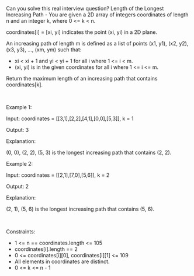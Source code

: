 Can you solve this real interview question? Length of the Longest Increasing Path - You are given a 2D array of integers coordinates of length n and an integer k, where 0 <= k < n.

coordinates[i] = [xi, yi] indicates the point (xi, yi) in a 2D plane.

An increasing path of length m is defined as a list of points (x1, y1), (x2, y2), (x3, y3), ..., (xm, ym) such that:

 * xi < xi + 1 and yi < yi + 1 for all i where 1 <= i < m.
 * (xi, yi) is in the given coordinates for all i where 1 <= i <= m.

Return the maximum length of an increasing path that contains coordinates[k].

 

Example 1:

Input: coordinates = [[3,1],[2,2],[4,1],[0,0],[5,3]], k = 1

Output: 3

Explanation:

(0, 0), (2, 2), (5, 3) is the longest increasing path that contains (2, 2).

Example 2:

Input: coordinates = [[2,1],[7,0],[5,6]], k = 2

Output: 2

Explanation:

(2, 1), (5, 6) is the longest increasing path that contains (5, 6).

 

Constraints:

 * 1 <= n == coordinates.length <= 105
 * coordinates[i].length == 2
 * 0 <= coordinates[i][0], coordinates[i][1] <= 109
 * All elements in coordinates are distinct.
 * 0 <= k <= n - 1